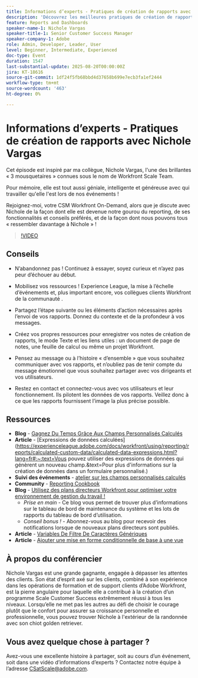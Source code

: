 ```yaml
---
title: Informations d’experts - Pratiques de création de rapports avec Nichole Vargas
description: 'Découvrez les meilleures pratiques de création de rapports de Nichole Vargas : améliorez vos compétences en matière de création de rapports Workfront grâce à des champs calculés, des conseils de mise en récit et des ressources axées sur la communauté.'
feature: Reports and Dashboards
speaker-name-1: Nichole Vargas
speaker-title-1: Senior Customer Success Manager
speaker-company-1: Adobe
role: Admin, Developer, Leader, User
level: Beginner, Intermediate, Experienced
doc-type: Event
duration: 1547
last-substantial-update: 2025-08-20T00:00:00Z
jira: KT-18616
source-git-commit: 1df24f5fb68bbd4d37658b699e7ecb3fa1ef2444
workflow-type: tm+mt
source-wordcount: '463'
ht-degree: 0%

---
```



# Informations d’experts - Pratiques de création de rapports avec Nichole Vargas

Cet épisode est inspiré par ma collègue, Nichole Vargas, l&#39;une des brillantes « 3 mousquetaires » connues sous le nom de Workfront Scale Team.

Pour mémoire, elle est tout aussi géniale, intelligente et généreuse avec qui travailler qu&#39;elle l&#39;est lors de nos événements ! 

Rejoignez-moi, votre CSM Workfront On-Demand, alors que je discute avec Nichole de la façon dont elle est devenue notre gourou du reporting, de ses fonctionnalités et conseils préférés, et de la façon dont nous pouvons tous « ressembler davantage à Nichole » ! 

>[!VIDEO](https://video.tv.adobe.com/v/3469967/?learn=on&enablevpops&captions=fre_fr)

## Conseils

* N’abandonnez pas ! Continuez à essayer, soyez curieux et n’ayez pas peur d’échouer au début. 
* Mobilisez vos ressources ! Experience League, la mise à l’échelle d’événements et, plus important encore, vos collègues clients Workfront de la communauté . 
* Partagez l’étape suivante ou les éléments d’action nécessaires après l’envoi de vos rapports. Donnez du contexte et de la profondeur à vos messages.

* Créez vos propres ressources pour enregistrer vos notes de création de rapports, le mode Texte et les liens utiles : un document de page de notes, une feuille de calcul ou même un projet Workfront. 
* Pensez au message ou à l’histoire « d’ensemble » que vous souhaitez communiquer avec vos rapports, et n’oubliez pas de tenir compte du message émotionnel que vous souhaitez partager avec vos dirigeants et vos utilisateurs. 
* Restez en contact et connectez-vous avec vos utilisateurs et leur fonctionnement. Ils pilotent les données de vos rapports. Veillez donc à ce que les rapports fournissent l’image la plus précise possible. 

## Ressources

* **Blog** - [Gagnez Du Temps Grâce Aux Champs Personnalisés Calculés](https://experienceleaguecommunities.adobe.com/t5/workfront-blogs/save-time-using-calculated-fields-to-capture-dates-details-and/ba-p/518237?profile.language=fr)
* **Article** - [Expressions de données calculées]&#x200B;(https://experienceleague.adobe.com/docs/workfront/using/reporting/reports/calculated-custom-data/calculated-data-expressions.html?lang=fr#:~:text=Vous pouvez utiliser des expressions de données qui génèrent un nouveau champ.&amp;text=Pour plus d&#39;informations sur la création de données dans un formulaire personnalisé.)
* **Suivi des événements** - [atelier sur les champs personnalisés calculés](https://experienceleaguecommunities.adobe.com/t5/workfront-discussions/follow-up-calculated-custom-fields-workshop/td-p/592725?profile.language=fr)
* **Community** - [Reporting Cookbook](https://experienceleaguecommunities.adobe.com/t5/workfront-discussions/the-first-ever-adobe-workfront-customer-reporting-cookbook-is/m-p/478722?profile.language=fr#M1406)
* **Blog** - [Utilisez des plans directeurs Workfront pour optimiser votre environnement de gestion du travail !](https://experienceleaguecommunities.adobe.com/t5/workfront-blogs/use-workfront-blueprints-to-optimize-your-work-management/ba-p/547147?profile.language=fr)
   * *Prise en main* - Ce blog vous permet de trouver plus d’informations sur le tableau de bord de maintenance du système et les lots de rapports du tableau de bord d’utilisation. 
   * *Conseil bonus !* - Abonnez-vous au blog pour recevoir des notifications lorsque de nouveaux plans directeurs sont publiés. 
* **Article** - [Variables De Filtre De Caractères Génériques](https://experienceleague.adobe.com/docs/workfront/using/reporting/reports/report-elements/understand-wildcard-filter-variables.html?lang=fr)
* **Article** - [Ajouter une mise en forme conditionnelle de base à une vue](https://experienceleague.adobe.com/docs/workfront-learn/tutorials-workfront/reporting/basic-reporting/add-basic-conditional-formatting-to-a-view.html?lang=fr)

## À propos du conférencier

Nichole Vargas est une grande gagnante, engagée à dépasser les attentes des clients. Son état d’esprit axé sur les clients, combiné à son expérience dans les opérations de formation et de support clients d’Adobe Workfront, est la pierre angulaire pour laquelle elle a contribué à la création d’un programme Scale Customer Success extrêmement réussi à tous les niveaux. Lorsqu’elle ne met pas les autres au défi de choisir le courage plutôt que le confort pour assurer sa croissance personnelle et professionnelle, vous pouvez trouver Nichole à l&#39;extérieur de la randonnée avec son chiot golden retriever. 

## Vous avez quelque chose à partager ?

Avez-vous une excellente histoire à partager, soit au cours d’un événement, soit dans une vidéo d’informations d’experts ? Contactez notre équipe à l’adresse [CSatScale@adobe.com](mailto:CSatScale@adobe.com).

